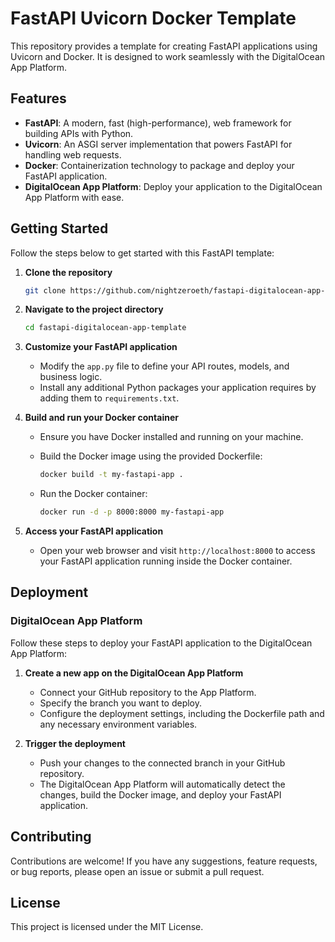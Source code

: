 # FastAPI Uvicorn Docker Template

This repository provides a template for creating FastAPI applications using Uvicorn and Docker. It is designed to work seamlessly with the DigitalOcean App Platform.

## Features

- **FastAPI**: A modern, fast (high-performance), web framework for building APIs with Python.
- **Uvicorn**: An ASGI server implementation that powers FastAPI for handling web requests.
- **Docker**: Containerization technology to package and deploy your FastAPI application.
- **DigitalOcean App Platform**: Deploy your application to the DigitalOcean App Platform with ease.

## Getting Started

Follow the steps below to get started with this FastAPI template:

1. **Clone the repository**

   ```bash
   git clone https://github.com/nightzeroeth/fastapi-digitalocean-app-template.git
   ```

2. **Navigate to the project directory**

   ```bash
   cd fastapi-digitalocean-app-template
   ```

3. **Customize your FastAPI application**

   - Modify the `app.py` file to define your API routes, models, and business logic.
   - Install any additional Python packages your application requires by adding them to `requirements.txt`.

4. **Build and run your Docker container**

   - Ensure you have Docker installed and running on your machine.
   - Build the Docker image using the provided Dockerfile:

     ```bash
     docker build -t my-fastapi-app .
     ```

   - Run the Docker container:

     ```bash
     docker run -d -p 8000:8000 my-fastapi-app
     ```

5. **Access your FastAPI application**

   - Open your web browser and visit `http://localhost:8000` to access your FastAPI application running inside the Docker container.

## Deployment

### DigitalOcean App Platform

Follow these steps to deploy your FastAPI application to the DigitalOcean App Platform:

1. **Create a new app on the DigitalOcean App Platform**
   
   - Connect your GitHub repository to the App Platform.
   - Specify the branch you want to deploy.
   - Configure the deployment settings, including the Dockerfile path and any necessary environment variables.

2. **Trigger the deployment**

   - Push your changes to the connected branch in your GitHub repository.
   - The DigitalOcean App Platform will automatically detect the changes, build the Docker image, and deploy your FastAPI application.

## Contributing

Contributions are welcome! If you have any suggestions, feature requests, or bug reports, please open an issue or submit a pull request.

## License

This project is licensed under the MIT License.
